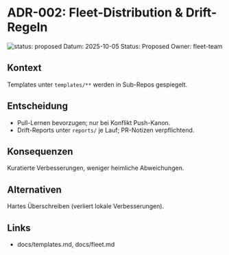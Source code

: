 # ADR-002: Fleet-Distribution & Drift-Regeln  
![status: proposed](https://img.shields.io/badge/status-proposed-yellow)
Datum: 2025-10-05
Status: Proposed
Owner: fleet-team
## Kontext
Templates unter `templates/**` werden in Sub-Repos gespiegelt.
## Entscheidung
- Pull-Lernen bevorzugen; nur bei Konflikt Push-Kanon.
- Drift-Reports unter `reports/` je Lauf; PR-Notizen verpflichtend.
## Konsequenzen
Kuratierte Verbesserungen, weniger heimliche Abweichungen.
## Alternativen
Hartes Überschreiben (verliert lokale Verbesserungen).
## Links
- docs/templates.md, docs/fleet.md
